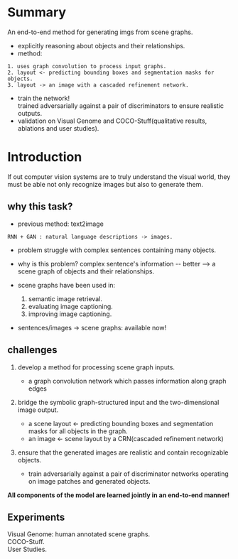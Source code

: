 
# Summary
An end-to-end method for generating imgs from scene graphs.  
* explicitly reasoning about objects and their relationships.  
* method: 
```
1. uses graph convolution to process input graphs.  
2. layout <- predicting bounding boxes and segmentation masks for objects.  
3. layout -> an image with a cascaded refinement network.  
```
  
* train the network!  
trained adversarially against a pair of discriminators to ensure realistic outputs.  
* validation
on Visual Genome and COCO-Stuff(qualitative results, ablations and user studies).  
  
# Introduction
If out computer vision systems are to truly understand the visual world, they must be able not only recognize images but also to generate them.  
  
## why this task?
* previous method: text2image
```
RNN + GAN : natural language descriptions -> images.  
```
* problem
struggle with complex sentences containing many objects.  

* why is this problem?
complex sentence's information -- better --> a scene graph of objects and their relationships.  

* scene graphs have been used in:  
  1. semantic image retrieval.  
  2. evaluating image captioning.  
  3. improving image captioning.  
  
* sentences/images -> scene graphs: available now!

## challenges
1. develop a method for processing scene graph inputs.  
    * a graph convolution network which passes information along graph edges
  
2. bridge the symbolic graph-structured input and the two-dimensional image output.  
    * a scene layout <- predicting bounding boxes and segmentation masks for all objects in the graph.  
    * an image <- scene layout by a CRN(cascaded refinement network)
  
3. ensure that the generated images are realistic and contain recognizable objects.  
    * train adversarially against a pair of discriminator networks operating on image patches and generated objects.  

**All components of the model are learned jointly in an end-to-end manner!**

##  Experiments
Visual Genome: human annotated scene graphs.   
COCO-Stuff.  
User Studies.  
